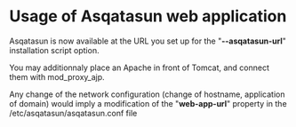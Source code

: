 # Usage of Asqatasun web application

Asqatasun is now available at the URL you set up for the "**--asqatasun-url**" installation script option.

You may additionnaly place an Apache in front of Tomcat, and connect them with mod_proxy_ajp.

Any change of the network configuration (change of hostname, application of domain) would imply a modification of the "**web-app-url**" property in the /etc/asqatasun/asqatasun.conf file 


